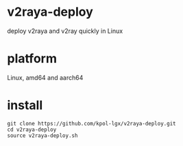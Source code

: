 # v2raya-deploy
deploy v2raya and v2ray quickly in Linux

# platform
Linux, amd64 and aarch64

# install
```shell
git clone https://github.com/kpol-lgx/v2raya-deploy.git
cd v2raya-deploy
source v2raya-deploy.sh
```
